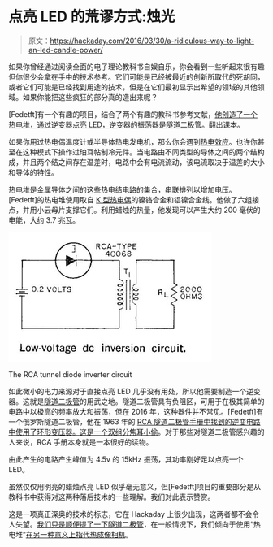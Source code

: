 # 点亮 LED 的荒谬方式:烛光

> 原文：<https://hackaday.com/2016/03/30/a-ridiculous-way-to-light-an-led-candle-power/>

如果你曾经通过阅读全面的电子理论教科书自娱自乐，你会看到一些听起来很有趣但你很少会拿在手中的技术参考。它们可能是已经被最近的创新所取代的死胡同，或者它们可能是已经找到用途的技术，但是在它们最初显示出希望的领域的其他领域。如果你能把这些疯狂的部分真的造出来呢？

[Fedetft]有一个有趣的项目，结合了两个有趣的教科书参考文献，[他创造了一个热电堆，通过逆变器点亮 LED，逆变器的振荡器是隧道二极管](https://fedetft.wordpress.com/2016/03/25/thermopiles-and-tunnel-diodes-a-candle-powered-led)。翻出课本。

如果你用过热电偶温度计或半导体热电发电机，那么你会遇到[热电效应](https://en.wikipedia.org/wiki/Thermoelectric_effect)。也许你甚至在这种模式下操作过珀耳帖制冷元件。当电路由不同类型的导体之间的两个结构成，并且两个结之间存在温差时，电路中会有电流流动，该电流取决于温差的大小和导体的特性。

热电堆是金属导体之间的这些热电结电路的集合，串联排列以增加电压。[Fedetft]的热电堆使用取自 [K 型热电偶](https://en.wikipedia.org/wiki/Thermocouple#Type_K)的镍铬合金和铝镍合金线。他做了六组接点，并用小云母片支撑它们。利用蜡烛的热量，他发现可以产生大约 200 毫伏的电能，大约 3.7 兆瓦。

[![The RCA tunnel diode inverter circuit](img/a84fb8a56650ba8a3994f546f509e0cc.png)](https://hackaday.com/wp-content/uploads/2016/03/tunnel-diode-circuit.jpg)

The RCA tunnel diode inverter circuit

如此微小的电力来源对于直接点亮 LED 几乎没有用处，所以他需要制造一个逆变器。这就是[隧道二极管](https://en.wikipedia.org/wiki/Tunnel_diode)的用武之地。隧道二极管具有负阻区，可用于在极其简单的电路中以极高的频率放大和振荡，但在 2016 年，这种器件并不常见。[Fedetft]有一个俄罗斯隧道二极管，他在 1963 年的 [RCA 隧道二极管手册中找到的逆变电路中使用了环形变压器。这是一个双组分](https://archive.org/details/RcaTunnelDiodeManual)[焦耳小偷](https://en.wikipedia.org/wiki/Joule_thief)。对于那些对隧道二极管感兴趣的人来说，RCA 手册本身就是一本很好的读物。

由此产生的电路产生峰值为 4.5v 的 15kHz 振荡，其功率刚好足以点亮一个 LED。

虽然仅仅用明亮的蜡烛点亮 LED 似乎毫无意义，但[Fedetft]项目的重要部分是从教科书中获得对这两种落后技术的一些理解。我们对此表示赞赏。

这是一项真正深奥的技术的标志，它在 Hackaday 上很少出现，这两者都不会令人失望。[我们只是顺便提了一下隧道二极管](http://hackaday.com/2012/05/17/a-bit-more-about-the-diode/)，在一般情况下，我们倾向于使用“热电堆”[在另一种意义上指代热成像相机](http://hackaday.com/tag/thermopile/)。